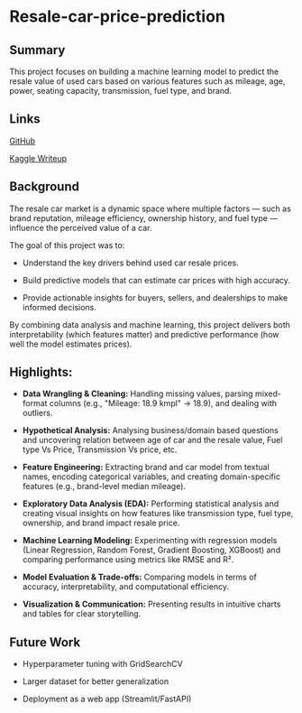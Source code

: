 # Resale-car-price-prediction

## Summary

   This project focuses on building a machine learning model to predict the resale value of used cars based on various features such 
    as mileage, age, power, seating capacity, transmission, fuel type, and brand.

## Links

   [GitHub](https://github.com/christina3099/Resale-car-price-prediction/blob/main/Resale_Car_Value_Predictor.ipynb) 
   
   [Kaggle Writeup](https://www.kaggle.com/writeups/christinastalin/car-resale-price-prediction-using-machine-learning)



##  Background

The resale car market is a dynamic space where multiple factors — such as brand reputation, mileage efficiency, ownership history, and fuel type — influence the perceived value of a car.

The goal of this project was to:

  * Understand the key drivers behind used car resale prices.

  * Build predictive models that can estimate car prices with high accuracy.

  * Provide actionable insights for buyers, sellers, and dealerships to make informed decisions.

By combining data analysis and machine learning, this project delivers both interpretability (which features matter) and predictive performance (how well the model estimates prices).

## Highlights:

  * **Data Wrangling & Cleaning:** Handling missing values, parsing mixed-format columns (e.g., "Mileage: 18.9 kmpl" → 18.9), and dealing with outliers.

  * **Hypothetical Analysis:** Analysing business/domain based questions and uncovering relation between age of car and the resale value, Fuel type Vs Price, Transmission Vs price, etc.

  * **Feature Engineering:** Extracting brand and car model from textual names, encoding categorical variables, and creating domain-specific features (e.g., brand-level median mileage).

  * **Exploratory Data Analysis (EDA):** Performing statistical analysis and creating visual insights on how features like transmission type, fuel type, ownership, and brand impact resale price.

  * **Machine Learning Modeling:** Experimenting with regression models (Linear Regression, Random Forest, Gradient Boosting, XGBoost) and comparing performance using metrics like RMSE and R².

  * **Model Evaluation & Trade-offs:** Comparing models in terms of accuracy, interpretability, and computational efficiency.

  * **Visualization & Communication:** Presenting results in intuitive charts and tables for clear storytelling.

##  Future Work

* Hyperparameter tuning with GridSearchCV

* Larger dataset for better generalization

* Deployment as a web app (Streamlit/FastAPI)


